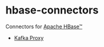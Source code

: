 # hbase-connectors

Connectors for [Apache HBase&trade;](https://hbase.apache.org) 

  * [Kafka Proxy](./tree/master/kafka)
